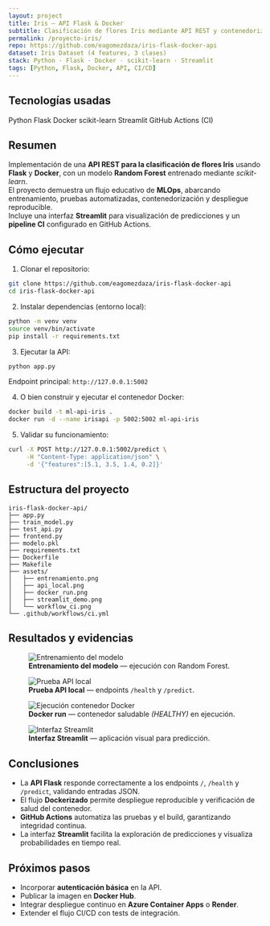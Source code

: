 ```yaml
---
layout: project
title: Iris — API Flask & Docker
subtitle: Clasificación de flores Iris mediante API REST y contenedorización
permalink: /proyecto-iris/
repo: https://github.com/eagomezdaza/iris-flask-docker-api
dataset: Iris Dataset (4 features, 3 clases)
stack: Python · Flask · Docker · scikit-learn · Streamlit
tags: [Python, Flask, Docker, API, CI/CD]
---
```


## Tecnologías usadas

<div class="d-flex flex-wrap gap-2 mb-3">
  <span class="badge bg-primary">Python</span>
  <span class="badge bg-info text-dark">Flask</span>
  <span class="badge bg-secondary">Docker</span>
  <span class="badge bg-success">scikit-learn</span>
  <span class="badge bg-warning text-dark">Streamlit</span>
  <span class="badge bg-dark">GitHub Actions (CI)</span>
</div>

## Resumen
Implementación de una **API REST para la clasificación de flores Iris** usando **Flask** y **Docker**, con un modelo **Random Forest** entrenado mediante *scikit-learn*.  
El proyecto demuestra un flujo educativo de **MLOps**, abarcando entrenamiento, pruebas automatizadas, contenedorización y despliegue reproducible.  
Incluye una interfaz **Streamlit** para visualización de predicciones y un **pipeline CI** configurado en GitHub Actions.


## Cómo ejecutar
1. Clonar el repositorio:
```bash
git clone https://github.com/eagomezdaza/iris-flask-docker-api
cd iris-flask-docker-api
```
2. Instalar dependencias (entorno local):
```bash
python -m venv venv
source venv/bin/activate
pip install -r requirements.txt
```
3. Ejecutar la API:
```bash
python app.py
```
Endpoint principal: `http://127.0.0.1:5002`

4. O bien construir y ejecutar el contenedor Docker:
```bash
docker build -t ml-api-iris .
docker run -d --name irisapi -p 5002:5002 ml-api-iris
```
5. Validar su funcionamiento:
```bash
curl -X POST http://127.0.0.1:5002/predict \
     -H "Content-Type: application/json" \
     -d '{"features":[5.1, 3.5, 1.4, 0.2]}'
```


## Estructura del proyecto
```
iris-flask-docker-api/
├── app.py
├── train_model.py
├── test_api.py
├── frontend.py
├── modelo.pkl
├── requirements.txt
├── Dockerfile
├── Makefile
├── assets/
│   ├── entrenamiento.png
│   ├── api_local.png
│   ├── docker_run.png
│   ├── streamlit_demo.png
│   └── workflow_ci.png
└── .github/workflows/ci.yml
```

## Resultados y evidencias

<div class="gallery-2col" markdown="0">
  <figure>
    <img src="{{ '/assets/images/iris/entrenamiento.png' | relative_url }}"
         alt="Entrenamiento del modelo" loading="lazy" decoding="async">
    <figcaption class="figure-caption">
      <strong>Entrenamiento del modelo</strong> — ejecución con Random Forest.
    </figcaption>
  </figure>

  <figure>
    <img src="{{ '/assets/images/iris/api_local.png' | relative_url }}"
         alt="Prueba API local" loading="lazy" decoding="async">
    <figcaption class="figure-caption">
      <strong>Prueba API local</strong> — endpoints <code>/health</code> y <code>/predict</code>.
    </figcaption>
  </figure>

  <figure>
    <img src="{{ '/assets/images/iris/docker_run.png' | relative_url }}"
         alt="Ejecución contenedor Docker" loading="lazy" decoding="async">
    <figcaption class="figure-caption">
      <strong>Docker run</strong> — contenedor saludable <em>(HEALTHY)</em> en ejecución.
    </figcaption>
  </figure>

  <figure>
    <img src="{{ '/assets/images/iris/streamlit_demo.png' | relative_url }}"
         alt="Interfaz Streamlit" loading="lazy" decoding="async">
    <figcaption class="figure-caption">
      <strong>Interfaz Streamlit</strong> — aplicación visual para predicción.
    </figcaption>
  </figure>
</div>


## Conclusiones
- La **API Flask** responde correctamente a los endpoints `/`, `/health` y `/predict`, validando entradas JSON.  
- El flujo **Dockerizado** permite despliegue reproducible y verificación de salud del contenedor.  
- **GitHub Actions** automatiza las pruebas y el build, garantizando integridad continua.  
- La interfaz **Streamlit** facilita la exploración de predicciones y visualiza probabilidades en tiempo real.


## Próximos pasos
- Incorporar **autenticación básica** en la API.  
- Publicar la imagen en **Docker Hub**.  
- Integrar despliegue continuo en **Azure Container Apps** o **Render**.  
- Extender el flujo CI/CD con tests de integración.

